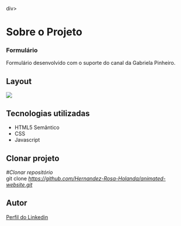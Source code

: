 div>
  <h1>Sobre o Projeto</h1>

  <h3>Formulário</h3> 
  <p>
    Formulário desenvolvido com o suporte do canal da Gabriela Pinheiro.
  </p>
<h2>Layout</h2>
  <p>
    <img src="https://user-images.githubusercontent.com/82759865/139326231-6d0163cb-d4b5-4236-b242-886b66721785.gif">
  </p>

<h2>Tecnologias utilizadas</h2>

<ul>
  <li>HTML5 Semântico
  <li>CSS
  <li>Javascript
</ul>

<h2>Clonar projeto</h2>

<i>#Clonar repositório</i></br>
  git clone <i>https://github.com/Hernandez-Rosa-Holanda/animated-website.git</i>

<h2>Autor</h2> 
<p>
<a href="https://www.linkedin.com/in/hernandez-rosa-de-holanda/">Perfil do Linkedin</a>
</p>
</div> 
